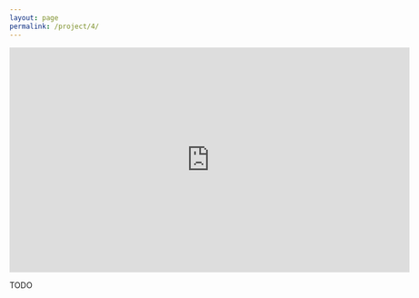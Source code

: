 ```yaml
---
layout: page
permalink: /project/4/
---
```

<iframe width="704" height="396" src="https://www.youtube.com/embed/gSVP5eEvJZk" title="YouTube video player" frameborder="0" allow="accelerometer; autoplay; clipboard-write; encrypted-media; gyroscope; picture-in-picture" allowfullscreen></iframe>

TODO
